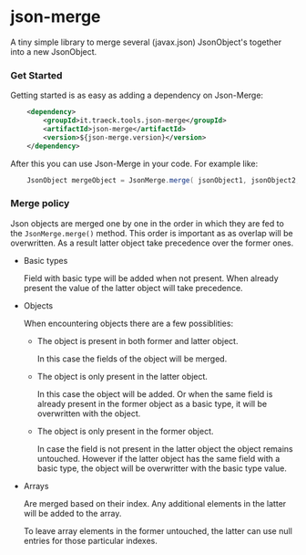 # json-merge

A tiny simple library to merge several (javax.json) JsonObject's together into a new JsonObject.

### Get Started

Getting started is as easy as adding a dependency on Json-Merge:

```xml
    <dependency>
        <groupId>it.traeck.tools.json-merge</groupId>
        <artifactId>json-merge</artifactId>
        <version>${json-merge.version}</version>
    </dependency>
```

After this you can use Json-Merge in your code. For example like:

```java
    JsonObject mergeObject = JsonMerge.merge( jsonObject1, jsonObject2, jsonObject3 );
```

### Merge policy

Json objects are merged one by one in the order in which they are
fed to the `JsonMerge.merge()` method. This order is important as
as overlap will be overwritten. As a result latter object take 
precedence over the former ones.

- Basic types

    Field with basic type will be added when not present. When 
    already present the value of the latter object will take 
    precedence.
    
- Objects

    When encountering objects there are a few possiblities:
    
    - The object is present in both former and latter object.
    
        In this case the fields of the object will be merged.
        
    - The object is only present in the latter object.
    
        In this case the object will be added. Or when the 
        same field is already present in the former object as
        a basic type, it will be overwritten with the object.
        
    - The object is only present in the former object.
    
        In case the field is not present in the latter object 
        the object remains untouched. However if the latter
        object has the same field with a basic type, the object
        will be overwritter with the basic type value.

- Arrays

    Are merged based on their index. Any additional elements 
    in the latter will be added to the array. 
    
    To leave array elements in the former untouched, the latter 
    can use null entries for those particular indexes.            